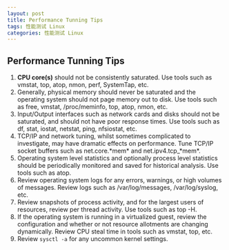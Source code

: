 ```yaml
---
layout: post
title: Performance Tunning Tips
tags: 性能测试 Linux
categories: 性能测试 Linux
---
```


## Performance Tunning Tips ##
1. **CPU core(s)** should not be consistently saturated. Use tools such as vmstat, top, atop, nmon,
perf, SystemTap, etc.
2. Generally, physical memory should never be saturated and the operating system should not page
memory out to disk. Use tools such as free, vmstat, /proc/meminfo, top, atop, nmon, etc.
3. Input/Output interfaces such as network cards and disks should not be saturated, and should not
have poor response times. Use tools such as df, stat, iostat, netstat, ping, nfsiostat, etc.
4. TCP/IP and network tuning, whilst sometimes complicated to investigate, may have dramatic
effects on performance. Tune TCP/IP socket buffers such as net.core.\*mem\* and
net.ipv4.tcp_\*mem\*.
5. Operating system level statistics and optionally process level statistics should be periodically
monitored and saved for historical analysis. Use tools such as atop.
6. Review operating system logs for any errors, warnings, or high volumes of messages. Review
logs such as /var/log/messages, /var/log/syslog, etc.
7. Review snapshots of process activity, and for the largest users of resources, review per thread
activity. Use tools such as top -H.
8. If the operating system is running in a virtualized guest, review the configuration and whether
or not resource allotments are changing dynamically. Review CPU steal time in tools such as
vmstat, top, etc.
9. Review `sysctl -a` for any uncommon kernel settings.
